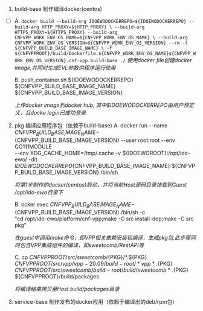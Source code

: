 1. build-base 制作编译docker(centos)
- [ ] 
    A. `docker build --build-arg IDOEWODOCKERREPO=${IDOEWODOCKERREPO} --build-arg HTTP_PROXY=${HTTP_PROXY} \
	--build-arg HTTPS_PROXY=${HTTPS_PROXY} --build-arg CNFVPP_WORK_ENV_OS_NAME=${CNFVPP_WORK_ENV_OS_NAME} \
	--build-arg CNFVPP_WORK_ENV_OS_VERSION=${CNFVPP_WORK_ENV_OS_VERSION} --rm -t ${CNFVPP_BUILD_BASE_IMAGE_NAME} \
	-f ${CNFVPPROOT}/build/Dockerfile.${CNFVPP_WORK_ENV_OS_NAME}${CNFVPP_WORK_ENV_OS_VERSION}.cnf-vpp.build-base ./`
    _使用docker file创建docker image,并同时生成EVL参数供程序运行使用_

    B. push_container.sh ${IDOEWODOCKERREPO} ${CNFVPP_BUILD_BASE_IMAGE_NAME} ${CNFVPP_BUILD_BASE_IMAGE_VERSION}

    _上传docker image到docker hub, 其中$IDOEWODOCKERREPO由用户预定义，且docke login已成功登录_
2. pkg 编译应用程序包（依赖于build-base)
    A. docker run --name ${CNFVPP_BUILD_BASE_IMAGE_NAME}-${CNFVPP_BUILD_BASE_IMAGE_VERSION} --user root:root --env GO111MODULE \
	--env XDG_CACHE_HOME=/tmp/.cache -v ${IDOEWOROOT}:/opt/ido-ewo/ -dit \
	${IDOEWODOCKERREPO}${CNFVPP_BUILD_BASE_IMAGE_NAME}:${CNFVPP_BUILD_BASE_IMAGE_VERSION} /bin/sh

    _将第1步制作的docker(centos)启动，并将当前Host源码目录挂载到Guest /opt/ido-ewo目录下_

    B. ocker exec ${CNFVPP_BUILD_BASE_IMAGE_NAME}-${CNFVPP_BUILD_BASE_IMAGE_VERSION} /bin/sh -c \
	"cd /opt/ido-ewo/platform/cnf-vpp;make -C src install-dep;make -C src pkg"

    _在guest中调用make命令，即VPP相关依赖安装和编译，生成pkg包,此步骤同时包含VPP集成组件的编译，如sweetcomb/RestAPI等_

    C. cp ${CNFVPPROOT}/src/sweetcomb/${PKG}/*.${PKG} ${CNFVPPROOT}/src/vpp/vpp-20.09/build-root/*vpp*.${PKG} \
	${CNFVPPROOT}/src/sweetcomb/build-root/build/sweetcomb*.${PKG} ${CNFVPPROOT}/build/packages

    _将编译结果拷贝至Host build/packages目录_

3. service-base 制作发布的docker应用（依赖于编译出的deb/rpm包）

